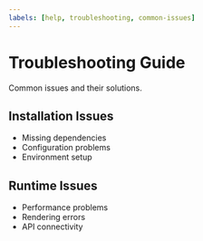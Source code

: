 ```yaml
---
labels: [help, troubleshooting, common-issues]
---
```


# Troubleshooting Guide

Common issues and their solutions.

## Installation Issues

- Missing dependencies
- Configuration problems
- Environment setup

## Runtime Issues

- Performance problems
- Rendering errors
- API connectivity 